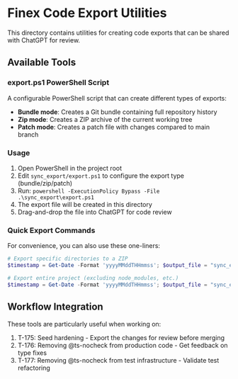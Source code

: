 # Finex Code Export Utilities

This directory contains utilities for creating code exports that can be shared with ChatGPT for review.

## Available Tools

### export.ps1 PowerShell Script

A configurable PowerShell script that can create different types of exports:

- **Bundle mode**: Creates a Git bundle containing full repository history
- **Zip mode**: Creates a ZIP archive of the current working tree
- **Patch mode**: Creates a patch file with changes compared to main branch

### Usage

1. Open PowerShell in the project root
2. Edit `sync_export/export.ps1` to configure the export type (bundle/zip/patch)
3. Run: `powershell -ExecutionPolicy Bypass -File .\sync_export\export.ps1`
4. The export file will be created in this directory
5. Drag-and-drop the file into ChatGPT for code review

### Quick Export Commands

For convenience, you can also use these one-liners:

```powershell
# Export specific directories to a ZIP
$timestamp = Get-Date -Format 'yyyyMMddTHHmmss'; $output_file = "sync_export/finex_export.$timestamp.zip"; Compress-Archive -Path lib, prisma, tests, package.json -DestinationPath $output_file

# Export entire project (excluding node_modules, etc.)
$timestamp = Get-Date -Format 'yyyyMMddTHHmmss'; $output_file = "sync_export/finex_export_full.$timestamp.zip"; $exclude = @("node_modules", "sync_export", ".git", ".next"); Get-ChildItem -Path . -Exclude $exclude | Compress-Archive -DestinationPath $output_file
```

## Workflow Integration

These tools are particularly useful when working on:

1. T-175: Seed hardening - Export the changes for review before merging
2. T-176: Removing @ts-nocheck from production code - Get feedback on type fixes
3. T-177: Removing @ts-nocheck from test infrastructure - Validate test refactoring
